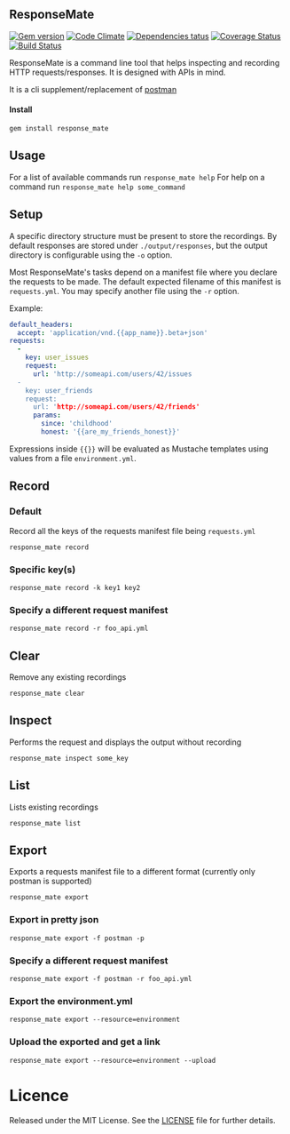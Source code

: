 ## ResponseMate

[![Gem version](https://badge.fury.io/rb/response_mate.png)](http://badge.fury.io/rb/response_mate)
[![Code Climate](https://codeclimate.com/github/Zorbash/response_mate.png)](https://codeclimate.com/github/Zorbash/response_mate)
[![Dependencies tatus](https://gemnasium.com/Zorbash/response_mate.png)](https://gemnasium.com/Zorbash/response_mate)
[![Coverage Status](https://coveralls.io/repos/Zorbash/response_mate/badge.png?branch=master)](https://coveralls.io/r/Zorbash/response_mate?branch=master)
[![Build Status](https://travis-ci.org/Zorbash/response_mate.svg)](https://travis-ci.org/Zorbash/response_mate)

ResponseMate is a command line tool that helps inspecting and
recording HTTP requests/responses. It is designed with APIs in mind.

It is a cli supplement/replacement of [postman](https://github.com/a85/POSTMan-Chrome-Extension)

#### Install
`gem install response_mate`

## Usage

For a list of available commands run `response_mate help`
For help on a command run `response_mate help some_command`

## Setup
A specific directory structure must be present to store the recordings.
By default responses are stored under `./output/responses`, but the
output directory is configurable using the `-o` option.

Most ResponseMate's tasks depend on a manifest file where you declare
the requests to be made. The default expected filename of this manifest
is `requests.yml`. You may specify another file using the `-r` option.

Example:

```yaml
default_headers:
  accept: 'application/vnd.{{app_name}}.beta+json'
requests:
  -
    key: user_issues
    request:
      url: 'http://someapi.com/users/42/issues
  -
    key: user_friends
    request:
      url: 'http://someapi.com/users/42/friends'
      params:
        since: 'childhood'
        honest: '{{are_my_friends_honest}}'
```

Expressions inside `{{}}` will be evaluated as Mustache templates using
values from a file `environment.yml`.

## Record
### Default
Record all the keys of the requests manifest file being `requests.yml`

`response_mate record`

### Specific key(s)

`response_mate record -k key1 key2`

### Specify a different request manifest

`response_mate record -r foo_api.yml`

## Clear

Remove any existing recordings

`response_mate clear`

## Inspect

Performs the request and displays the output without recording

`response_mate inspect some_key`

## List

Lists existing recordings

`response_mate list`

## Export

Exports a requests manifest file to a different format
(currently only postman is supported)

`response_mate export`

### Export in pretty json

`response_mate export -f postman -p`

### Specify a different request manifest

`response_mate export -f postman -r foo_api.yml`

### Export the environment.yml

`response_mate export --resource=environment`

### Upload the exported and get a link

`response_mate export --resource=environment --upload`

# Licence
Released under the MIT License. See the
[LICENSE](https://github.com/Zorbash/response_mate/blob/master/LICENSE) file
for further details.
